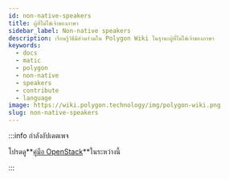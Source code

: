 ```yaml
---
id: non-native-speakers
title: ผู้ที่ไม่ใช่เจ้าของภาษา
sidebar_label: Non-native speakers
description: เรียนรู้วิธีมีส่วนร่วมใน Polygon Wiki ในฐานะผู้ที่ไม่ใช่เจ้าของภาษา
keywords:
  - docs
  - matic
  - polygon
  - non-native
  - speakers
  - contribute
  - language
image: https://wiki.polygon.technology/img/polygon-wiki.png
slug: non-native-speakers
---
```


:::info กำลังอัปเดตเพจ

โปรดดู**[คู่มือ OpenStack](https://docs.openstack.org/doc-contrib-guide/non-native-english-speakers.html)**ในระหว่างนี้

:::

